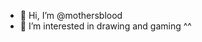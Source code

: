 - 👋 Hi, I’m @mothersblood
- 👀 I’m interested in drawing and gaming ^^

<!---
mothersblood/mothersblood is a ✨ special ✨ repository because its `README.md` (this file) appears on your GitHub profile.
You can click the Preview link to take a look at your changes.
--->
